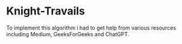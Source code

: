 # Knight-Travails

To implement this algorithm i had to get help from various resources including Medium, GeeksForGeeks and ChatGPT.


